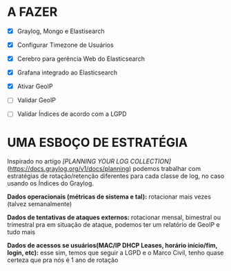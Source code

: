 # A FAZER
- [x] Graylog, Mongo e Elastisearch
- [x] Configurar Timezone de Usuários
- [x] Cerebro para gerência Web do Elasticsearch
- [x] Grafana integrado ao Elasticsearch
- [x] Ativar GeoIP
- [ ] Validar GeoIP
- [ ] Validar Índices de acordo com a LGPD


# UMA ESBOÇO DE ESTRATÉGIA


Inspirado no artigo *[PLANNING YOUR LOG COLLECTION]*(https://docs.graylog.org/v1/docs/planning) podemos trabalhar com estratégias de rotação/retenção diferentes para cada classe de log, no caso usando os Índices do Graylog.

**Dados operacionais (métricas de sistema e tal):** rotacionar mais vezes (talvez semanalmente)

**Dados de tentativas de ataques externos:** rotacionar mensal, bimestral ou trimestral pra em situação de ataque, podemos ter um relatório de GeoIP e tudo mais

**Dados de  acessos se usuários(MAC/IP DHCP Leases, horário início/fim, login, etc):** esse sim, temos que seguir a LGPD e o Marco Civil, tenho quase certeza que pra nós é 1 ano de rotação